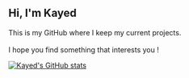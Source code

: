 Hi, I'm Kayed
---
This is my GitHub where I keep my current projects.
<br>
<br>
I hope you find something that interests you !

[![Kayed's GitHub stats](https://github-readme-stats.vercel.app/api?username=kayedm)](https://github.com/kayedm/github-readme-stats)
